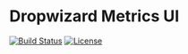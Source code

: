 # Dropwizard Metrics UI

[![Build Status](https://api.travis-ci.com/marmelo/dropwizard-metrics-ui.svg?branch=master)](https://travis-ci.com/marmelo/dropwizard-metrics-ui)
[![License](https://img.shields.io/badge/license-MIT-blue.svg)](https://github.com/marmelo/dropwizard-metrics-ui/blob/master/LICENSE)
